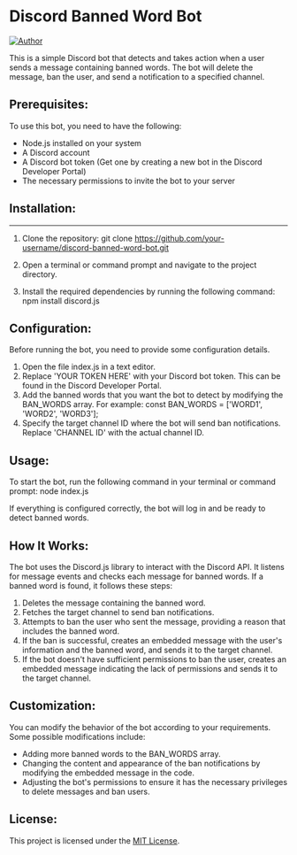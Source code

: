 # Discord Banned Word Bot

[![Author](https://img.shields.io/badge/Author-Michael%20John%20Pieruszka-blue)](https://github.com/MJPieruszka)

This is a simple Discord bot that detects and takes action when a user sends a message containing banned words. The bot will delete the message, ban the user, and send a notification to a specified channel.

## Prerequisites:
To use this bot, you need to have the following:

- Node.js installed on your system
- A Discord account
- A Discord bot token (Get one by creating a new bot in the Discord Developer Portal)
- The necessary permissions to invite the bot to your server

## Installation:

***

1. Clone the repository:
   git clone https://github.com/your-username/discord-banned-word-bot.git

2. Open a terminal or command prompt and navigate to the project directory.

3. Install the required dependencies by running the following command: npm install discord.js

## Configuration:

Before running the bot, you need to provide some configuration details.

1. Open the file index.js in a text editor.
2. Replace 'YOUR TOKEN HERE' with your Discord bot token. This can be found in the Discord Developer Portal.
3. Add the banned words that you want the bot to detect by modifying the BAN_WORDS array. For example: const BAN_WORDS = ['WORD1', 'WORD2', 'WORD3'];
4. Specify the target channel ID where the bot will send ban notifications. Replace 'CHANNEL ID' with the actual channel ID.

## Usage:
To start the bot, run the following command in your terminal or command prompt: node index.js

If everything is configured correctly, the bot will log in and be ready to detect banned words.

## How It Works:
The bot uses the Discord.js library to interact with the Discord API. It listens for message events and checks each message for banned words. If a banned word is found, it follows these steps:

1. Deletes the message containing the banned word.
2. Fetches the target channel to send ban notifications.
3. Attempts to ban the user who sent the message, providing a reason that includes the banned word.
4. If the ban is successful, creates an embedded message with the user's information and the banned word, and sends it to the target channel.
5. If the bot doesn't have sufficient permissions to ban the user, creates an embedded message indicating the lack of permissions and sends it to the target channel.

## Customization:
You can modify the behavior of the bot according to your requirements. Some possible modifications include:

- Adding more banned words to the BAN_WORDS array.
- Changing the content and appearance of the ban notifications by modifying the embedded message in the code.
- Adjusting the bot's permissions to ensure it has the necessary privileges to delete messages and ban users.

## License:

This project is licensed under the [MIT License](LICENSE).
